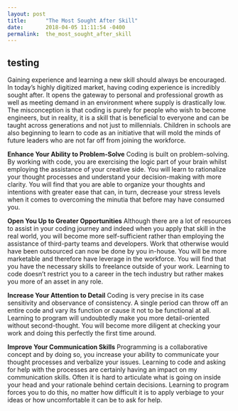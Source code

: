```yaml
---
layout: post
title:      "The Most Sought After Skill"
date:       2018-04-05 11:11:54 -0400
permalink:  the_most_sought_after_skill
---
```



## testing

Gaining experience and learning a new skill should always be encouraged. In today’s highly digitized market, having coding experience is incredibly sought after. It opens the gateway to personal and professional growth as well as meeting demand in an environment where supply is drastically low. The misconception is that coding is purely for people who wish to become engineers, but in reality, it is a skill that is beneficial to everyone and can be taught across generations and not just to millennials. Children in schools are also beginning to learn to code as an initiative that will mold the minds of future leaders who are not far off from joining the workforce.

**Enhance Your Ability to Problem-Solve**
Coding is built on problem-solving. By working with code, you are exercising the logic part of your brain whilst employing the assistance of your creative side. You will learn to rationalize your thought processes and understand your decision-making with more clarity. You will find that you are able to organize your thoughts and intentions with greater ease that can, in turn, decrease your stress levels when it comes to overcoming the minutia that before may have consumed you.

**Open You Up to Greater Opportunities**
Although there are a lot of resources to assist in your coding journey and indeed when you apply that skill in the real world, you will become more self-sufficient rather than employing the assistance of third-party teams and developers. Work that otherwise would have been outsourced can now be done by you in-house. You will be more marketable and therefore have leverage in the workforce. You will find that you have the necessary skills to freelance outside of your work. Learning to code doesn’t restrict you to a career in the tech industry but rather makes you more of an asset in any role.

**Increase Your Attention to Detail**
Coding is very precise in its case sensitivity and observance of consistency. A single period can throw off an entire code and vary its function or cause it not to be functional at all. Learning to program will undoubtedly make you more detail-oriented without second-thought. You will become more diligent at checking your work and doing this perfectly the first time around.

**Improve Your Communication Skills**
Programming is a collaborative concept and by doing so, you increase your ability to communicate your thought processes and verbalize your issues. 
Learning to code and asking for help with the processes are certainly having an impact on my communication skills. Often it is hard to articulate what is going on inside your head and your rationale behind certain decisions. Learning to program forces you to do this, no matter how difficult it is to apply verbiage to your ideas or how uncomfortable it can be to ask for help.
